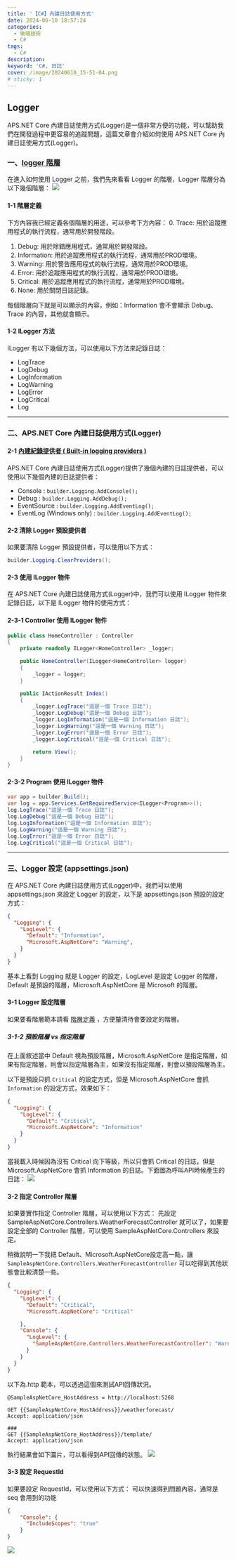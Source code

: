 ```yaml
---
title: '【C#】內建日誌使用方式'
date: 2024-06-10 18:57:24
categories: 
  - 後端技術
  - C#
tags: 
  - C#
description:
keyword: 'C#, 日誌'
cover: /image/20240610_15-51-04.png
# sticky: 1
---
```



## Logger 
APS.NET Core 內建日誌使用方式(Logger)是一個非常方便的功能，可以幫助我們在開發過程中更容易的追蹤問題，這篇文章會介紹如何使用 APS.NET Core 內建日誌使用方式(Logger)。

### 一、[logger 階層](https://learn.microsoft.com/en-us/aspnet/core/fundamentals/logging/?view=aspnetcore-8.0&WT.mc_id=DT-MVP-4015686#dnrvs)
在進入如何使用 Logger 之前，我們先來看看 Logger 的階層，Logger 階層分為以下幾個階層：
![](/image/20240610_15-54-11.png)


#### 1-1 階層定義
下方內容我已經定義各個階層的用途，可以參考下方內容：
0. Trace: 用於追蹤應用程式的執行流程，通常用於開發階段。
1. Debug: 用於除錯應用程式，通常用於開發階段。
2. Information: 用於追蹤應用程式的執行流程，通常用於PROD環境。
3. Warning: 用於警告應用程式的執行流程，通常用於PROD環境。
4. Error: 用於追蹤應用程式的執行流程，通常用於PROD環境。
5. Critical: 用於追蹤應用程式的執行流程，通常用於PROD環境。
6. None: 用於關閉日誌記錄。

每個階層向下就是可以顯示的內容，例如：Information 會不會顯示 Debug、Trace 的內容，其他就會顯示。

#### 1-2 ILogger 方法
ILogger 有以下幾個方法，可以使用以下方法來記錄日誌：
- LogTrace
- LogDebug
- LogInformation
- LogWarning
- LogError
- LogCritical
- Log

---

### 二、APS.NET Core 內建日誌使用方式(Logger)

#### 2-1 [內建紀錄提供者 ( Built-in logging providers )](https://learn.microsoft.com/en-us/aspnet/core/fundamentals/logging/?view=aspnetcore-8.0#built-in-logging-providers)

APS.NET Core 內建日誌使用方式(Logger)提供了幾個內建的日誌提供者，可以使用以下幾個內建的日誌提供者：
- Console : ``` builder.Logging.AddConsole(); ```
- Debug : ``` builder.Logging.AddDebug(); ```
- EventSource : ``` builder.Logging.AddEventLog(); ```
- EventLog (Windows only) : ``` builder.Logging.AddEventLog(); ```

#### 2-2 清除 Logger 預設提供者
如果要清除 Logger 預設提供者，可以使用以下方式：
```csharp
builder.Logging.ClearProviders();
```


#### 2-3 使用 ILogger 物件
在 APS.NET Core 內建日誌使用方式(Logger)中，我們可以使用 ILogger 物件來記錄日誌，以下是 ILogger 物件的使用方式：

#### 2-3-1 Controller 使用 ILogger 物件
```csharp
public class HomeController : Controller
{
    private readonly ILogger<HomeController> _logger;

    public HomeController(ILogger<HomeController> logger)
    {
        _logger = logger;
    }

    public IActionResult Index()
    {
        _logger.LogTrace("這是一個 Trace 日誌");
        _logger.LogDebug("這是一個 Debug 日誌");
        _logger.LogInformation("這是一個 Information 日誌");
        _logger.LogWarning("這是一個 Warning 日誌");
        _logger.LogError("這是一個 Error 日誌");
        _logger.LogCritical("這是一個 Critical 日誌");

        return View();
    }
}
```

#### 2-3-2 Program 使用 ILogger 物件
```csharp
var app = builder.Build();
var log = app.Services.GetRequiredService<ILogger<Program>>();
log.LogTrace("這是一個 Trace 日誌");
log.LogDebug("這是一個 Debug 日誌");
log.LogInformation("這是一個 Information 日誌");
log.LogWarning("這是一個 Warning 日誌");
log.LogError("這是一個 Error 日誌");
log.LogCritical("這是一個 Critical 日誌");
```

--- 


### 三、Logger 設定 (appsettings.json)
在 APS.NET Core 內建日誌使用方式(Logger)中，我們可以使用 appsettings.json 來設定 Logger 的設定，以下是 appsettings.json 預設的設定方式：
```json
{
  "Logging": {
    "LogLevel": {
      "Default": "Information",
      "Microsoft.AspNetCore": "Warning",
    }
  }
}
```
基本上看到 Logging 就是 Logger 的設定，LogLevel 是設定 Logger 的階層，Default 是預設的階層，Microsoft.AspNetCore 是 Microsoft 的階層。



#### 3-1 Logger 設定階層
如果要看階層範本請看 [階層定義](#1-1-階層定義) ，方便釐清待會要設定的階層。


##### 3-1-2 預設階層 vs 指定階層
在上面敘述當中 Default 視為預設階層，Microsoft.AspNetCore 是指定階層，如果有指定階層，則會以指定階層為主，如果沒有指定階層，則會以預設階層為主。

以下是預設只抓 ```Critical``` 的設定方式，但是 Microsoft.AspNetCore 會抓 ```Information``` 的設定方式，效果如下：
```json
{
  "Logging": {
    "LogLevel": {
      "Default": "Critical",
      "Microsoft.AspNetCore": "Information"
    }
  }
}
```
當我載入時候因為沒有 Critical 向下等級，所以只會抓 Critical 的日誌，但是 Microsoft.AspNetCore 會抓 Information 的日誌。下面圖為呼叫API時候產生的日誌： 
![](/image/20240610_16-26-49.png)



#### 3-2 指定 Controller 階層
如果要實作指定 Controller 階層，可以使用以下方式：
先設定 SampleAspNetCore.Controllers.WeatherForecastController 就可以了，如果要設定全部的 Controller 階層，可以使用 SampleAspNetCore.Controllers 來設定。

稍微說明一下我把 Default、Microsoft.AspNetCore設定高一點，讓 ```SampleAspNetCore.Controllers.WeatherForecastController``` 可以吃得到其他狀態會比較清楚一些。
```json
{
  "Logging": {
    "LogLevel": {
      "Default": "Critical",
      "Microsoft.AspNetCore": "Critical"

    },
    "Console": {
      "LogLevel": {
        "SampleAspNetCore.Controllers.WeatherForecastController": "Warning"
      }
    }
  }
}
```

以下為.http 範本，可以透過這個來測試API回傳狀況。
```http
@SampleAspNetCore_HostAddress = http://localhost:5268

GET {{SampleAspNetCore_HostAddress}}/weatherforecast/
Accept: application/json

###
GET {{SampleAspNetCore_HostAddress}}/template/
Accept: application/json
```

執行結果會如下圖片，可以看得到API回傳的狀態。
![](/image/20240610_16-47-44.png)


#### 3-3 設定 RequestId
如果要設定 RequestId，可以使用以下方式：
可以快速得到問題內容，通常是 seq 會用到的功能
```json
{
    "Console": {
      "IncludeScopes": "true"
    }
}
```

![](/image/20240610_16-54-16.png)